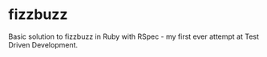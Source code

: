 # fizzbuzz
Basic solution to fizzbuzz in Ruby with RSpec - my first ever attempt at Test Driven Development.  
